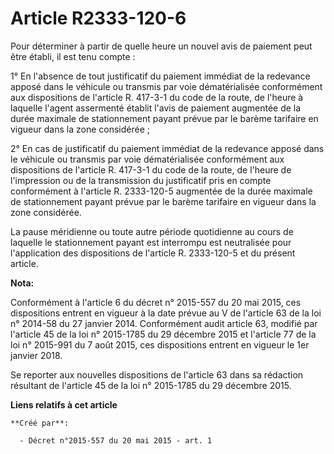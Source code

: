 # Article R2333-120-6

Pour déterminer à partir de quelle heure un nouvel avis de paiement peut être établi, il est tenu compte : 

1° En l'absence de tout justificatif du paiement immédiat de la redevance apposé dans le véhicule ou transmis par voie
dématérialisée conformément aux dispositions de l'article R. 417-3-1 du code de la route, de l'heure à laquelle l'agent
assermenté établit l'avis de paiement augmentée de la durée maximale de stationnement payant prévue par le barème tarifaire
en vigueur dans la zone considérée ; 

2° En cas de justificatif du paiement immédiat de la redevance apposé dans le véhicule ou transmis par voie dématérialisée
conformément aux dispositions de l'article R. 417-3-1 du code de la route, de l'heure de l'impression ou de la transmission
du justificatif pris en compte conformément à l'article R. 2333-120-5 augmentée de la durée maximale de stationnement payant
prévue par le barème tarifaire en vigueur dans la zone considérée. 

La pause méridienne ou toute autre période quotidienne au cours de laquelle le stationnement payant est interrompu est
neutralisée pour l'application des dispositions de l'article R. 2333-120-5 et du présent article.

**Nota:**

Conformément à l'article 6 du décret n° 2015-557 du 20 mai 2015, ces dispositions entrent en vigueur à la date prévue au V de
l'article 63 de la loi n° 2014-58 du 27 janvier 2014. Conformément audit article 63, modifié par l'article 45 de la loi n°
2015-1785 du 29 décembre 2015 et l'article 77 de la loi n° 2015-991 du 7 août 2015, ces dispositions entrent en vigueur le
1er janvier 2018. 

Se reporter aux nouvelles dispositions de l'article 63 dans sa rédaction résultant de l'article 45 de la loi n° 2015-1785 du
29 décembre 2015.

**Liens relatifs à cet article**

	**Créé par**:

	  - Décret n°2015-557 du 20 mai 2015 - art. 1

